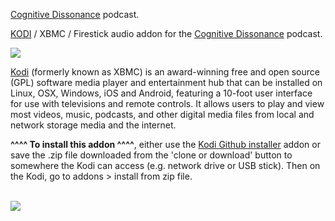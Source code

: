 <a href="https://dissonancepod.com/">Cognitive Dissonance</a> podcast.<br>

<a href="kodi.tv">KODI<a> / XBMC / Firestick audio addon for the <a href="https://dissonancepod.com/">Cognitive Dissonance</a> podcast.<br>

<img src="https://dissonancepod.com/wp-content/uploads/powerpress/cd_logo_itunes.jpg"><br>

<a href="www.kodi.tv">Kodi</a> (formerly known as XBMC) is an award-winning free and open source (GPL) software media player and entertainment hub that can be installed on Linux, OSX, Windows, iOS and Android, featuring a 10-foot user interface for use with televisions and remote controls. It allows users to play and view most videos, music, podcasts, and other digital media files from local and network storage media and the internet.<br>

<b>^^^^ To install this addon ^^^^</b>, either use the <a href="https://www.tvaddons.co/github-browser-kodi/">Kodi Github installer</a> addon or save the .zip file downloaded from the 'clone or download' button to somewhere the Kodi can access (e.g. network drive or USB stick). Then on the Kodi, go to addons > install from zip file.<br>

<br><a href="http://www.kodi.tv"><img src="https://kodi.tv/sites/default/files/page/field_image/about--devices.jpg">
